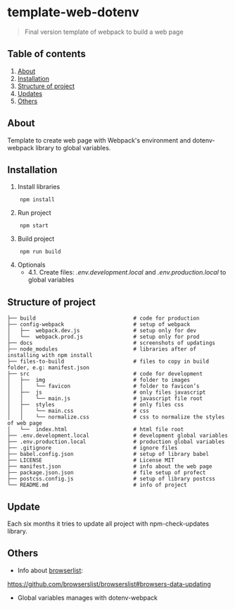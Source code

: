 # template-web-dotenv
>Final version template of webpack to build a web page

## Table of contents
1. [About](#about)
2. [Installation](#installation)
3. [Structure of project](#structure-of-project)
4. [Updates](#updates)
5. [Others](#others)

## About
Template to create web page with Webpack's environment and dotenv-webpack library to global variables.

## Installation
1. Install libraries
```
    npm install
```
2. Run project
```
    npm start
```
3. Build project
```
    npm run build
```
4. Optionals
    - 4.1. Create files: *.env.development.local* and *.env.production.local* to global variables

## Structure of project

    ├── build                               # code for production
    ├── config-webpack                      # setup of webpack
    │   ├──  webpack.dev.js                 # setup only for dev
    │   └──  webpack.prod.js                # setup only for prod
    ├── docs                                # screenshots of updatings
    ├── node_modules                        # libraries after of installing with npm install
    ├── files-to-build                      # files to copy in build folder, e.g: manifest.json
    ├── src                                 # code for development
    │   ├──  img                            # folder to images
    │   │    └── favicon                    # folder to favicon’s
    │   ├──  js                             # only files javascript
    │   │    └── main.js                    # javascript file root
    │   ├──  styles                         # only files css
    │   │    └── main.css                   # css
    │   │    └── normalize.css              # css to normalize the styles of web page
    │   └──  index.html                     # html file root
    ├── .env.development.local              # development global variables
    ├── .env.production.local               # production global variables
    ├── .gitignore                          # ignore files
    ├── babel.config.json                   # setup of library babel
    ├── LICENSE                             # License MIT
    ├── manifest.json                       # info about the web page
    ├── package.json.json                   # file setup of profect
    ├── postcss.config.js                   # setup of library postcss
    └── README.md                           # info of project


## Update
Each six months it tries to update all project with npm-check-updates library.
## Others
- Info about [browserlist](https://github.com/browserslist/browserslist#browsers-data-updating): 

https://github.com/browserslist/browserslist#browsers-data-updating
- Global variables manages with dotenv-webpack
